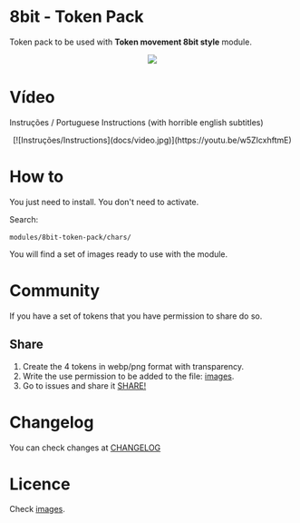 # 8bit - Token Pack

Token pack to be used with **Token movement 8bit style** module.

<p align="center">
  <img width="600" src="docs/demo.gif">
</p>

# Vídeo
Instruções / Portuguese Instructions (with horrible english subtitles)
<p align="center">
[![Instruções/Instructions](docs/video.jpg)](https://youtu.be/w5ZIcxhftmE)
</p>

# How to
You just need to install. You don't need to activate.

Search:
```
modules/8bit-token-pack/chars/
```

You will find a set of images ready to use with the module.

# Community
If you have a set of tokens that you have permission to share do so.

## Share
1. Create the 4 tokens in webp/png format with transparency.
2. Write the use permission to be added to the file: [images](images.md).
3. Go to issues and share it [SHARE!](https://github.com/brunocalado/8bit-token-pack/issues)

# Changelog

You can check changes at [CHANGELOG](CHANGELOG.md)

# Licence 
Check [images](images.md).

